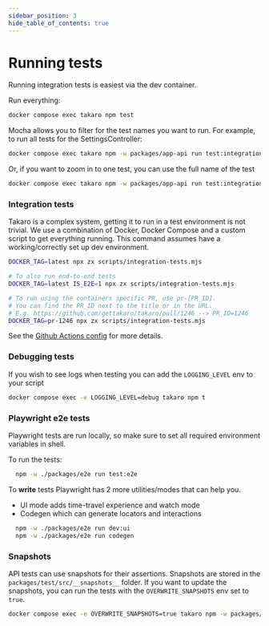```yaml
---
sidebar_position: 3
hide_table_of_contents: true
---
```


# Running tests

Running integration tests is easiest via the dev container.

Run everything:

```sh
docker compose exec takaro npm test
```

Mocha allows you to filter for the test names you want to run. For example, to run all tests for the SettingsController:

```sh
docker compose exec takaro npm -w packages/app-api run test:integration -- -g "SettingsController"
```

Or, if you want to zoom in to one test, you can use the full name of the test

```sh
docker compose exec takaro npm -w packages/app-api run test:integration -- -g "SettingsController - Can get all settings with a filter"
```

### Integration tests

Takaro is a complex system, getting it to run in a test environment is not trivial. We use a combination of Docker, Docker Compose and a custom script to get everything running.
This command assumes have a working/correctly set up dev environment.

```sh
DOCKER_TAG=latest npx zx scripts/integration-tests.mjs

# To also run end-to-end tests
DOCKER_TAG=latest IS_E2E=1 npx zx scripts/integration-tests.mjs

# To run using the containers specific PR, use pr-[PR_ID].
# You can find the PR_ID next to the title or in the URL.
# E.g. https://github.com/gettakaro/takaro/pull/1246 --> PR_ID=1246
DOCKER_TAG=pr-1246 npx zx scripts/integration-tests.mjs
```

See the [Github Actions config](https://github.com/gettakaro/takaro/tree/main/.github/workflows) for more details.

### Debugging tests

If you wish to see logs when testing you can add the `LOGGING_LEVEL` env to your script

```sh
docker compose exec -e LOGGING_LEVEL=debug takaro npm t
```

### Playwright e2e tests
Playwright tests are run locally, so make sure to set all required environment variables in shell. 


To run the tests:

```sh
  npm -w ./packages/e2e run test:e2e
```

To **write** tests Playwright has 2 more utilities/modes that can help you.

- UI mode adds time-travel experience and watch mode
- Codegen which can generate locators and interactions

```sh
  npm -w ./packages/e2e run dev:ui
  npm -w ./packages/e2e run codegen
```

### Snapshots

API tests can use snapshots for their assertions. Snapshots are stored in the `packages/test/src/__snapshots__` folder. If you want to update the snapshots, you can run the tests with the `OVERWRITE_SNAPSHOTS` env set to `true`.

```sh
docker compose exec -e OVERWRITE_SNAPSHOTS=true takaro npm -w packages/app-api run test:integration
```
